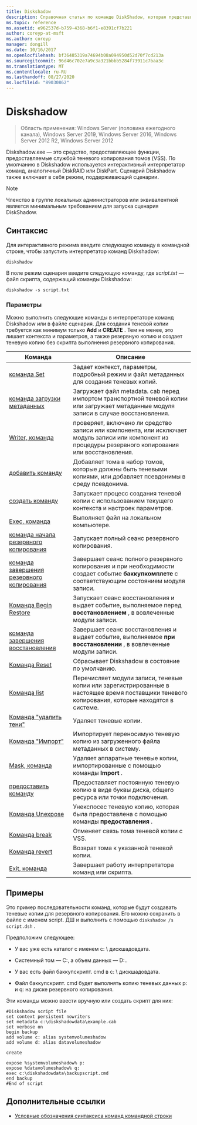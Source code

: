 ```yaml
---
title: Diskshadow
description: Справочная статья по команде DiskShadow, которая представляет собой средство, которое предоставляет функциональные возможности, предоставляемые службой теневого копирования томов (VSS).
ms.topic: reference
ms.assetid: e962537d-b759-4368-b6f1-e8391cf7b221
author: coreyp-at-msft
ms.author: coreyp
manager: dongill
ms.date: 10/16/2017
ms.openlocfilehash: bf36485319a74694b08a094950d52d70f7cd213a
ms.sourcegitcommit: 96d46c702e7a9c3a321bbbb5284f73911c7baa3c
ms.translationtype: MT
ms.contentlocale: ru-RU
ms.lasthandoff: 08/27/2020
ms.locfileid: "89030862"
---
```

# <a name="diskshadow"></a>Diskshadow

> Область применения: Windows Server (половина ежегодного канала), Windows Server 2019, Windows Server 2016, Windows Server 2012 R2, Windows Server 2012

Diskshadow.exe — это средство, предоставляющее функции, предоставляемые службой теневого копирования томов (VSS). По умолчанию в Diskshadow используется интерактивный интерпретатор команд, аналогичный DiskRAID или DiskPart. Сценарий Diskshadow также включает в себя режим, поддерживающий сценарии.

> [!NOTE]
> Членство в группе локальных администраторов или эквивалентной является минимальным требованием для запуска сценария DiskShadow.

## <a name="syntax"></a>Синтаксис

Для интерактивного режима введите следующую команду в командной строке, чтобы запустить интерпретатор команд Diskshadow:

```
diskshadow
```

В поле режим сценария введите следующую команду, где *script.txt* — файл скрипта, содержащий команды Diskshadow:

```
diskshadow -s script.txt
```

### <a name="parameters"></a>Параметры

Можно выполнить следующие команды в интерпретаторе команд Diskshadow или в файле сценария. Для создания теневой копии требуется как минимум только **Add** и **CREATE** . Тем не менее, это лишает контекста и параметров, а также резервную копию и создает теневую копию без скрипта выполнения резервного копирования.

| Команда | Описание |
| --------- | ----------- |
| [команда Set](set_2.md) | Задает контекст, параметры, подробный режим и файл метаданных для создания теневых копий. |
| [команда загрузки метаданных](load-metadata.md) | Загружает файл metadata. cab перед импортом транспортной теневой копии или загружает метаданные модуля записи в случае восстановления. |
| [Writer, команда](writer.md) | проверяет, включено ли средство записи или компонента, или исключает модуль записи или компонент из процедуры резервного копирования или восстановления. |
| [добавить команду](add.md) | Добавляет тома в набор томов, которые должны быть теневыми копиями, или добавляет псевдонимы в среду псевдонима. |
| [создать команду](create.md) | Запускает процесс создания теневой копии с использованием текущего контекста и настроек параметров. |
| [Exec, команда](exec.md) | Выполняет файл на локальном компьютере. |
| [команда начала резервного копирования](begin-backup.md) | Запускает полный сеанс резервного копирования. |
| [команда завершения резервного копирования](end-backup.md) | Завершает сеанс полного резервного копирования и при необходимости создает событие **баккупкомплете** с соответствующим состоянием модуля записи. |
| [Команда Begin Restore](begin-restore.md) | Запускает сеанс восстановления и выдает событие, выполняемое перед **восстановлением** , в вовлеченные модули записи. |
| [команда завершения восстановления](end-restore.md) | Завершает сеанс восстановления и выдает событие, выполняемое **при восстановлении** , в вовлеченные модули записи. |
| [Команда Reset](reset.md) | Сбрасывает Diskshadow в состояние по умолчанию. |
| [Команда list](list.md) | Перечисляет модули записи, теневые копии или зарегистрированные в настоящее время поставщики теневого копирования, которые находятся в системе. |
| [Команда "удалить тени"](delete-shadows.md) | Удаляет теневые копии. |
| [Команда "Импорт"](import.md) | Импортирует переносимую теневую копию из загруженного файла метаданных в систему. |
| [Mask, команда](mask.md) | Удаляет аппаратные теневые копии, импортированные с помощью команды **Import** . |
| [предоставить команду](expose.md) | Предоставляет постоянную теневую копию в виде буквы диска, общего ресурса или точки подключения. |
| [Команда Unexpose](unexpose.md) | Унекспосес теневую копию, которая была предоставлена с помощью команды **предоставления** . |
| [Команда break](break_2.md) | Отменяет связь тома теневой копии с VSS. |
| [Команда revert](revert.md) | Возврат тома к указанной теневой копии. |
| [Exit, команда](exit.md) | Завершает работу интерпретатора команд или скрипта. |

## <a name="examples"></a>Примеры

Это пример последовательности команд, которые будут создавать теневые копии для резервного копирования. Его можно сохранить в файле с именем script. ДШ и выполнить с помощью `diskshadow /s script.dsh` .

Предположим следующее:

- У вас уже есть каталог с именем c: \\ дискшадовдата.

- Системный том — C:, а объем данных — D:..

- У вас есть файл баккупскрипт. cmd в c: \\ дискшадовдата.

- Файл баккупскрипт. cmd будет выполнять копию теневых данных p: и q: на диске резервного копирования.

Эти команды можно ввести вручную или создать скрипт для них:

```
#Diskshadow script file
set context persistent nowriters
set metadata c:\diskshadowdata\example.cab
set verbose on
begin backup
add volume c: alias systemvolumeshadow
add volume d: alias datavolumeshadow

create

expose %systemvolumeshadow% p:
expose %datavolumeshadow% q:
exec c:\diskshadowdata\backupscript.cmd
end backup
#End of script
```

## <a name="additional-references"></a>Дополнительные ссылки

- [Условные обозначения синтаксиса команд командной строки](command-line-syntax-key.md)
